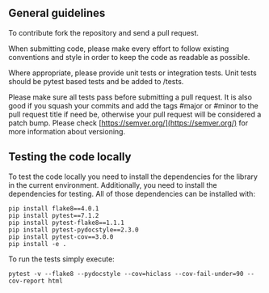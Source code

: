 ## General guidelines

To contribute fork the repository and send a pull request.

When submitting code, please make every effort to follow existing conventions and style in order to keep the code as readable as possible.

Where appropriate, please provide unit tests or integration tests. Unit tests should be pytest based tests and be added to <project>/tests.

Please make sure all tests pass before submitting a pull request. It is also good if you squash your commits and add the tags #major or #minor to the pull request title if need be, otherwise your pull request will be considered a patch bump. Please check [https://semver.org/](https://semver.org/) for more information about versioning.

## Testing the code locally

To test the code locally you need to install the dependencies for the library in the current environment. Additionally, you need to install the dependencies for testing. All of those dependencies can be installed with:

```
pip install flake8==4.0.1
pip install pytest==7.1.2
pip install pytest-flake8==1.1.1
pip install pytest-pydocstyle==2.3.0
pip install pytest-cov==3.0.0
pip install -e .
```

To run the tests simply execute:

```
pytest -v --flake8 --pydocstyle --cov=hiclass --cov-fail-under=90 --cov-report html
```
